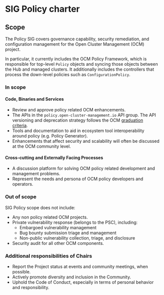 # SIG Policy charter

## Scope

The Policy SIG covers governance capability, security remediation, and configuration management for the Open Cluster
Management (OCM) project.

In particular, it currently includes the OCM Policy Framework, which is responsible for top-level `Policy` objects and
syncing those objects between the Hub and managed clusters. It additionally includes the controllers that process the
down-level policies such as `ConfigurationPolicy`.

### In scope

#### Code, Binaries and Services

- Review and approve policy related OCM enhancements.
- The APIs in the `policy.open-cluster-management.io` API group. The API versioning and deprecation strategy
  follows the OCM
  [graduation criteria](https://github.com/open-cluster-management-io/enhancements/tree/main/guidelines#graduation-criteria).
- Tools and documentation to aid in ecosystem tool interoperability around policy (e.g. Policy Generator).
- Enhancements that affect security and scalability will often be discussed at the OCM community level.

#### Cross-cutting and Externally Facing Processes

- A discussion platform for solving OCM policy related development and management problems.
- Represent the needs and persona of OCM policy developers and operators.

### Out of scope

SIG Policy scope does not include:

- Any non policy related OCM projects.
- Private vulnerability response (belongs to the PSC), including:
    - Embargoed vulnerability management
    - Bug bounty submission triage and management
    - Non-public vulnerability collection, triage, and disclosure
- Security audit for all other OCM components.

### Additional responsibilities of Chairs

- Report the Project status at events and community meetings, when possible.
- Actively promote diversity and inclusion in the Community.
- Uphold the Code of Conduct, especially in terms of personal behavior and responsibility.
